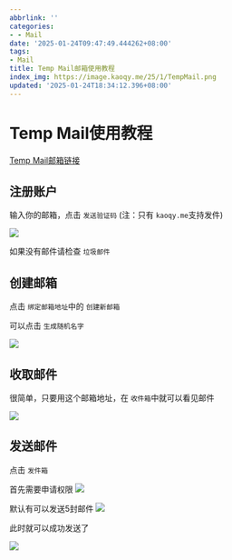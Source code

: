 ```yaml
---
abbrlink: ''
categories:
- - Mail
date: '2025-01-24T09:47:49.444262+08:00'
tags:
- Mail
title: Temp Mail邮箱使用教程
index_img: https://image.kaoqy.me/25/1/TempMail.png
updated: '2025-01-24T18:34:12.396+08:00'
---
```

# Temp Mail使用教程

[Temp Mail邮箱链接](https://mail.kaoqy.me)

## 注册账户

输入你的邮箱，点击 `发送验证码` (注：只有 `kaoqy.me`支持发件)

![](https://cdn4.kaoqy.me/25/1/IMG_5267.jpeg)

如果没有邮件请检查 `垃圾邮件`

## 创建邮箱

点击 `绑定邮箱地址`中的 `创建新邮箱`

可以点击 `生成随机名字`

![](https://cdn4.kaoqy.me/25/1/IMG_5269.jpeg)

## 收取邮件

很简单，只要用这个邮箱地址，在 `收件箱`中就可以看见邮件

![](https://cdn4.kaoqy.me/25/1/IMG_5271.jpeg)

## 发送邮件

点击 `发件箱`

首先需要申请权限
![](https://cdn4.kaoqy.me/25/1/IMG_5273.jpeg)

默认有可以发送5封邮件
![](https://cdn4.kaoqy.me/25/1/IMG_5274.jpeg)

此时就可以成功发送了

![](https://cdn4.kaoqy.me/25/1/IMG_5275.jpeg)
